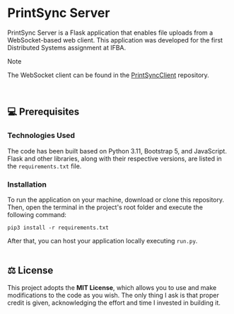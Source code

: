 # PrintSync Server

PrintSync Server is a Flask application that enables file uploads from a WebSocket-based web 
client. This application was developed for the first Distributed Systems assignment at IFBA.

> [!NOTE]  
> The WebSocket client can be found in the [PrintSyncClient](https://github.com/alissonfr/print-sync-client)
> repository.

<br />


## :computer: Prerequisites

### Technologies Used

The code has been built based on Python 3.11, Bootstrap 5, and JavaScript. Flask and other 
libraries, along with their respective versions, are listed in the `requirements.txt` file.
<br />

### Installation

To run the application on your machine, download or clone this repository. Then, open the 
terminal in the project's root folder and execute the following command:

```terminal
pip3 install -r requirements.txt
```

After that, you can host your application locally executing `run.py`.
<br /><br />



## :balance_scale: License
This project adopts the **MIT License**, which allows you to use and make modifications to 
the code as you wish. The only thing I ask is that proper credit is given, acknowledging the 
effort and time I invested in building it.